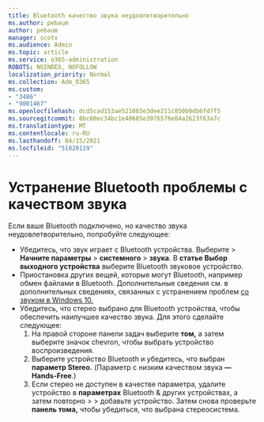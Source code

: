 ```yaml
---
title: Bluetooth качество звука неудовлетворительно
ms.author: pebaum
author: pebaum
manager: scotv
ms.audience: Admin
ms.topic: article
ms.service: o365-administration
ROBOTS: NOINDEX, NOFOLLOW
localization_priority: Normal
ms.collection: Adm_O365
ms.custom:
- "3486"
- "9001467"
ms.openlocfilehash: dcd5cad153ae521065e3dee211c850b0db6fd7f5
ms.sourcegitcommit: 8bc60ec34bc1e40685e3976576e04a2623f63a7c
ms.translationtype: MT
ms.contentlocale: ru-RU
ms.lasthandoff: 04/15/2021
ms.locfileid: "51820119"
---
```

# <a name="fix-bluetooth-audio-quality-issue"></a>Устранение Bluetooth проблемы с качеством звука

Если ваше Bluetooth подключено, но качество звука неудовлетворительно, попробуйте следующее:

- Убедитесь, что звук играет с Bluetooth устройства. Выберите   >  **Начните параметры**  >  **системного**  >  **звука**. В **статье Выбор выходного устройства** выберите Bluetooth звуковое устройство.
- Приостановка других вещей, которые могут Bluetooth, например обмен файлами в Bluetooth. Дополнительные сведения см. в дополнительных сведениях, связанных с устранением проблем [со звуком в Windows 10.](https://support.microsoft.com/help/4520288/windows-10-fix-sound-problems)
- Убедитесь, что стерео выбрано для Bluetooth устройства, чтобы обеспечить наилучшее качество звука. Для этого сделайте следующее: 
    1. На правой стороне панели задач выберите **том,** а затем выберите значок chevron, чтобы выбрать устройство воспроизведения.
    2. Выберите устройство Bluetooth и убедитесь, что выбран **параметр Stereo.** (Параметр с низким качеством звука **— Hands-Free**.)
    3. Если стерео не доступен в качестве параметра, удалите устройство в **параметрах** Bluetooth & других устройствах, а затем повторно  >    >  добавьте устройство. Затем снова проверьте **панель тома,** чтобы убедиться, что выбрана стереосистема.

